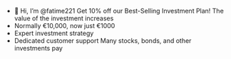 - 👋 Hi, I’m @fatime221
Get 10% off our Best-Selling Investment Plan!
The value of the investment increases
- Normally €10,000, now just €1000
- Expert investment strategy
- Dedicated customer support
Many stocks, bonds, and other investments pay
<!---
Fatime Cetinkaya  is a ✨ special ✨ repository because its `README.md` (this file) appears on your GitHub profile.
You can click the Preview link to take a look at your changes.
--->
